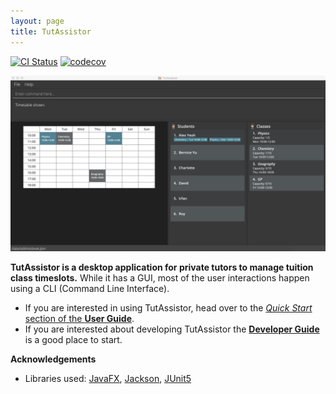 ```yaml
---
layout: page
title: TutAssistor
---
```


[![CI Status](https://github.com/AY2122S1-CS2103T-T12-4/tp/workflows/Java%20CI/badge.svg)](https://github.com/AY2122S1-CS2103T-T12-4/tp/actions)
[![codecov](https://codecov.io/gh/AY2122S1-CS2103T-T12-4/tp/branch/master/graph/badge.svg?token=EDWM7KCEX4)](https://codecov.io/gh/AY2122S1-CS2103T-T12-4/tp)

![Ui](images/Ui.png)

**TutAssistor is a desktop application for private tutors to manage tuition class timeslots.** While it has a GUI, most of the user interactions happen using a CLI (Command Line Interface).

* If you are interested in using TutAssistor, head over to the [_Quick Start_ section of the **User Guide**](UserGuide.html#quick-start).
* If you are interested about developing TutAssistor the [**Developer Guide**](DeveloperGuide.html) is a good place to start.


**Acknowledgements**

* Libraries used: [JavaFX](https://openjfx.io/), [Jackson](https://github.com/FasterXML/jackson), [JUnit5](https://github.com/junit-team/junit5)
